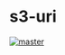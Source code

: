 # s3-uri
[![master](https://circleci.com/gh/haskell-works/h3-uri/tree/master.svg?style=svg)](https://circleci.com/gh/haskell-works/h3-uri/tree/master)

